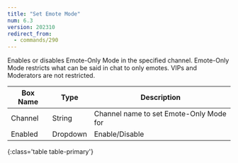 ```yaml
---
title: "Set Emote Mode"
num: 6.3
version: 202310
redirect_from:
  - commands/290
---
```


Enables or disables Emote-Only Mode in the specified channel.
Emote-Only Mode restricts what can be said in chat to only emotes.
VIPs and Moderators are not restricted.

| Box Name | Type | Description | 
|-------|--------|--------
Channel|String|Channel name to set Emote-Only Mode for
Enabled|Dropdown|Enable/Disable
{:class='table table-primary'}